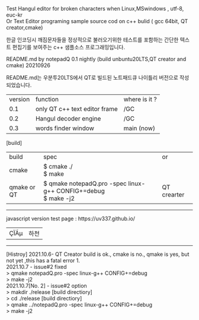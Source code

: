 Test Hangul editor  for  broken characters when Linux,MSwindows , utf-8, euc-kr  
Or 
Text Editor programing  sample source cod  on c++ bulid ( gcc 64bit, QT creator,cmake)

 한글 인코딩시 깨짐문자들을 정상적으로 불러오기위한 테스트를 포함하는 간단한  텍스트 편집기를 보여주는 c++ 샘플소스 프로그래밍입니다.

README.md  by notepadQ 0.1 nightly (build unbuntu20LTS,QT creator and cmake) 20210926

README.md는 우분투20LTS에서 QT로 빌드된 노트패드큐 나이틀리 버전으로 작성되었습니다.

<table>
 <tr><td>version</td>
<td>function</td> <td>where is it ?</td> </tr>
   <tr><td>0.1</td>
<td>only QT c++  text editor frame </td> 
  <td>/GC</td>  </tr>
 <tr><td>0.2</td>
<td>Hangul decoder engine</td> 
    <td>/GC</td></tr>
 <tr><td>0.3</td>
<td>words finder window</td> 
   <td> main (now)</td> </tr>
 </table>

[build]
<table>
 <tr><td>build</td><td>spec</td><td>or</td>
   </tr>
 <tr><td>cmake</td><td>$ cmake  ./ <br>
$ make</td><td></td>
  <tr><td> qmake or QT </td><td>$ qmake notepadQ.pro -spec linux-g++ CONFIG+=debug
 <br>
$ make -j2</td><td>QT crearter</td>
   </tr>
   </tr>
 </table>



<hr>
 javascript version  test page :   https://uv337.github.io/
<table>   
   <tr>
     <td>   	ÇÏÃµ
       </td>
         <td> 하천
         </td>            
    </tr>
 </table>
 
 
 <hr>
 [Histroy]
 2021.10.6-  QT Creator  build is ok., cmake is no., qmake is yes, but not yet ,this has a fatal error 1. <br>
 2021.10.7 - issue#2 fixed <br>
 > qmake notepadQ.pro -spec linux-g++ CONFIG+=debug<br>
 > make -j2<br>
 2021.10.7[No. 2] - issue#2 option <br>
 > makdir ./release [build directiory] <br>
 > cd ./release [build directiory] <br>
 > qmake ../notepadQ.pro -spec linux-g++ CONFIG+=debug <br>
 > make -j2<br>
 
 
